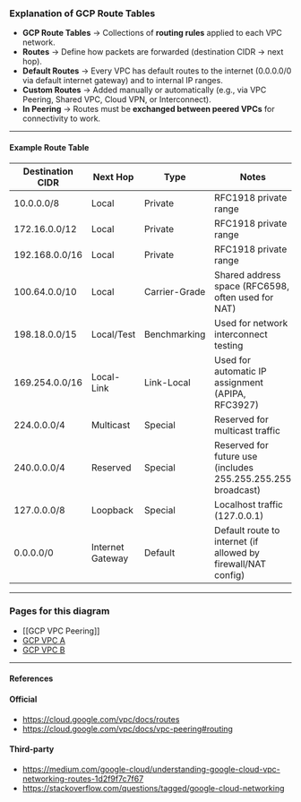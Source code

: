 ### Explanation of GCP Route Tables

- **GCP Route Tables** → Collections of **routing rules** applied to each VPC network.  
- **Routes** → Define how packets are forwarded (destination CIDR → next hop).  
- **Default Routes** → Every VPC has default routes to the internet (0.0.0.0/0 via default internet gateway) and to internal IP ranges.  
- **Custom Routes** → Added manually or automatically (e.g., via VPC Peering, Shared VPC, Cloud VPN, or Interconnect).  
- **In Peering** → Routes must be **exchanged between peered VPCs** for connectivity to work.  

---

#### Example Route Table
| Destination CIDR   | Next Hop            | Type          | Notes                                                                 |
|--------------------|---------------------|---------------|----------------------------------------------------------------------|
| 10.0.0.0/8         | Local               | Private       | RFC1918 private range                                                |
| 172.16.0.0/12      | Local               | Private       | RFC1918 private range                                                |
| 192.168.0.0/16     | Local               | Private       | RFC1918 private range                                                |
| 100.64.0.0/10      | Local               | Carrier-Grade | Shared address space (RFC6598, often used for NAT)                   |
| 198.18.0.0/15      | Local/Test          | Benchmarking  | Used for network interconnect testing                                |
| 169.254.0.0/16     | Local-Link          | Link-Local    | Used for automatic IP assignment (APIPA, RFC3927)                    |
| 224.0.0.0/4        | Multicast           | Special       | Reserved for multicast traffic                                       |
| 240.0.0.0/4        | Reserved            | Special       | Reserved for future use (includes 255.255.255.255 broadcast)         |
| 127.0.0.0/8        | Loopback            | Special       | Localhost traffic (127.0.0.1)                                        |
| 0.0.0.0/0          | Internet Gateway    | Default       | Default route to internet (if allowed by firewall/NAT config)        |

---

### Pages for this diagram
 
- [[GCP VPC Peering]]
- [GCP VPC A](./gcp-vpc-a.md)
- [GCP VPC B](./gcp-vpc-b.md)

---
#### References
#### Official
- https://cloud.google.com/vpc/docs/routes
- https://cloud.google.com/vpc/docs/vpc-peering#routing

#### Third-party
- https://medium.com/google-cloud/understanding-google-cloud-vpc-networking-routes-1d2f9f7c7f67
- https://stackoverflow.com/questions/tagged/google-cloud-networking


